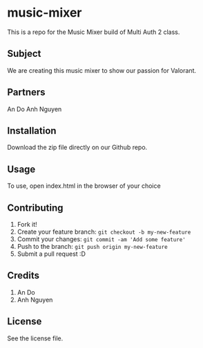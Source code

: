 # music-mixer
This is a repo for the Music Mixer build of Multi Auth 2 class.

## Subject
We are creating this music mixer to show our passion for Valorant.

## Partners
An Do
Anh Nguyen

## Installation

Download the zip file directly on our Github repo.

## Usage

To use, open index.html in the browser of your choice

## Contributing

1. Fork it!
2. Create your feature branch: `git checkout -b my-new-feature`
3. Commit your changes: `git commit -am 'Add some feature'`
4. Push to the branch: `git push origin my-new-feature`
5. Submit a pull request :D

## Credits

1. An Do
2. Anh Nguyen

## License

See the license file.